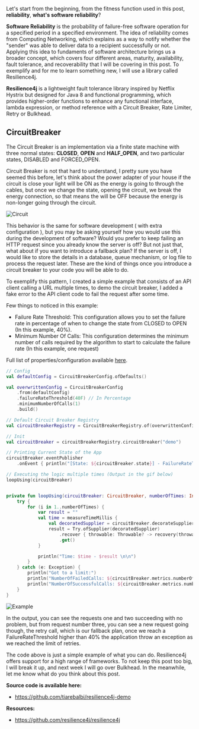Let's start from the beginning, from the fitness function used in this post, **reliability**, **what's software reliability**?

**Software Reliability** is the probability of failure-free software operation for a specified period in a specified environment. The idea of reliability comes from Computing Networking, which explains as a way to notify whether the "sender" was able to deliver data to a recipient successfully or not. Applying this idea to fundaments of software architecture brings us a broader concept, which covers four different areas, maturity, availability, fault tolerance, and recoverability that I will be covering in this post. To exemplify and for me to learn something new, I will use a library called Resilience4j.

**Resilience4j** is a lightweight fault tolerance library inspired by Netflix Hystrix but designed for Java 8 and functional programming, which provides higher-order functions to enhance any functional interface, lambda expression, or method reference with a Circuit Breaker, Rate Limiter, Retry or Bulkhead.

## CircuitBreaker

The Circuit Breaker is an implementation via a finite state machine with three normal states: **CLOSED**, **OPEN** and **HALF_OPEN**, and two particular states, DISABLED and FORCED_OPEN.

Circuit Breaker is not that hard to understand, I pretty sure you have seemed this before, let's think about the power adapter of your house if the circuit is close your light will be ON as the energy is going to through the cables, but once we change the state, opening the circuit, we break the energy connection, so that means the will be OFF because the energy is non-longer going through the circuit.

![Circuit](/images/d/9ace7a46923b9d1dca5a2c59270355a4.gif)

This behavior is the same for software development ( with extra configuration ), but you may be asking yourself how you would use this during the development of software? Would you prefer to keep failing an HTTP request since you already know the server is off? But not just that, what about if you want to introduce a fallback plan? If the server is off, I would like to store the details in a database, queue mechanism, or log file to process the request later. These are the kind of things once you introduce a circuit breaker to your code you will be able to do.

To exemplify this pattern, I created a simple example that consists of an API client calling a URL multiple times, to demo the circuit breaker, I added a fake error to the API client code to fail the request after some time.

Few things to noticed in this example:

- Failure Rate Threshold: This configuration allows you to set the failure rate in percentage of when to change the state from CLOSED to OPEN (In this example, 40%).
- Minimum Number Of Calls: This configuration determines the minimum number of calls required by the algorithm to start to calculate the failure rate (In this example, one request)

Full list of properties/configuration available [here](https://resilience4j.readme.io/docs/circuitbreaker).

```kotlin
// Config
val defaultConfig = CircuitBreakerConfig.ofDefaults()

val overwrittenConfig = CircuitBreakerConfig
    .from(defaultConfig)
    .failureRateThreshold(40F) // In Percentage
    .minimumNumberOfCalls(1)
    .build()

// Default Circuit Breaker Registry
val circuitBreakerRegistry = CircuitBreakerRegistry.of(overwrittenConfig)

// Init
val circuitBreaker = circuitBreakerRegistry.circuitBreaker("demo")

// Printing Current State of the App
circuitBreaker.eventPublisher
    .onEvent { println("[State: ${circuitBreaker.state}] - FailureRateThreshold: ${circuitBreaker.metrics.failureRate}") }

// Executing the logic multiple times (Output in the gif below)
loopUsing(circuitBreaker)


private fun loopUsing(circuitBreaker: CircuitBreaker, numberOfTimes: Int = 100) {
    try {
        for (i in 1..numberOfTimes) {
            var result = ""
            val time = measureTimeMillis {
                val decoratedSupplier = circuitBreaker.decorateSupplier { API.get("http://mock/users") }
                result = Try.ofSupplier(decoratedSupplier)
                    .recover { throwable: Throwable? -> recovery(throwable) } // trying to recover the request
                    .get()
            }

            println("Time: $time - $result \n\n")
        }
    } catch (e: Exception) {
        println("Got to a limit:")
        println("NumberOfFailedCalls: ${circuitBreaker.metrics.numberOfFailedCalls}")
        println("NumberOfSuccessfulCalls: ${circuitBreaker.metrics.numberOfSuccessfulCalls}")
    }
}

```

![Example](/images/d/43c1722684aec91a04cac0cc125e0bd1.gif)

In the output, you can see the requests one and two succeeding with no problem, but from request number three, you can see a new request going though, the retry call, which is our fallback plan, once we reach a FailureRateThreshold higher than 40% the application throw an exception as we reached the limit of retries.

The code above is just a simple example of what you can do. Resilience4j offers support for a high range of frameworks. To not keep this post too big, I will break it up, and next week I will go over Bulkhead. In the meanwhile, let me know what do you think about this post.

**Source code is available here:**

- https://github.com/tiarebalbi/resilience4j-demo

**Resources:**

- https://github.com/resilience4j/resilience4j
